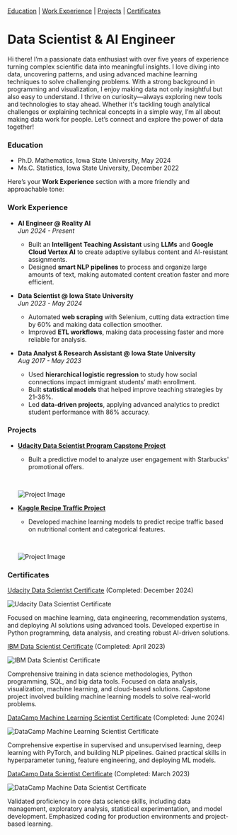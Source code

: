 
[Education](#education) | [Work Experience](#work-experience) | [Projects](#projects) | [Certificates](#certificates)


# Data Scientist & AI Engineer
Hi there! I’m a passionate data enthusiast with over five years of experience turning complex scientific data into meaningful insights. I love diving into data, uncovering patterns, and using advanced machine learning techniques to solve challenging problems. With a strong background in programming and visualization, I enjoy making data not only insightful but also easy to understand. I thrive on curiosity—always exploring new tools and technologies to stay ahead. Whether it's tackling tough analytical challenges or explaining technical concepts in a simple way, I’m all about making data work for people. Let’s connect and explore the power of data together!



### Education
- Ph.D. Mathematics, Iowa State University, May 2024
- Ms.C. Statistics, Iowa State University, December 2022


Here’s your **Work Experience** section with a more friendly and approachable tone:  

### Work Experience

- **AI Engineer @ Reality AI**  
  *Jun 2024 - Present*  
  - Built an **Intelligent Teaching Assistant** using **LLMs** and **Google Cloud Vertex AI** to create adaptive syllabus content and AI-resistant assignments.  
  - Designed **smart NLP pipelines** to process and organize large amounts of text, making automated content creation faster and more efficient.  

- **Data Scientist @ Iowa State University**  
  *Jun 2023 - May 2024*  
  - Automated **web scraping** with Selenium, cutting data extraction time by 60% and making data collection smoother.  
  - Improved **ETL workflows**, making data processing faster and more reliable for analysis.  

- **Data Analyst & Research Assistant @ Iowa State University**  
  *Aug 2017 - May 2023*  
  - Used **hierarchical logistic regression** to study how social connections impact immigrant students’ math enrollment.  
  - Built **statistical models** that helped improve teaching strategies by 21-36%.  
  - Led **data-driven projects**, applying advanced analytics to predict student performance with 86% accuracy.  


### Projects

- **[Udacity Data Scientist Program Capstone Project](https://coskunerden.github.io/Udacity_DS_Capstone_Project/)**
  - Built a predictive model to analyze user engagement with Starbucks' promotional offers.

  <br> <!-- Adds spacing -->

  ![Project Image](images/starbucks.jpg)


- **[Kaggle Recipe Traffic Project](https://coskunerden.github.io/Kaggle_recipe/)**  
  - Developed machine learning models to predict recipe traffic based on nutritional content and categorical features.  

  <br> <!-- Adds spacing -->
  
  ![Project Image](images/recipetraffic.webp)
  

### Certificates



<div class="certificate-container">
  <!-- Row 1 -->
  <div class="certificate-row">
    <div class="certificate">
      <p><a href="https://www.udacity.com/certificate/e/78be004e-414d-11ef-b282-cb8cfd0cc463" target="_blank">
        Udacity Data Scientist Certificate</a> (Completed: December 2024)</p>
      <img src="https://raw.githubusercontent.com/CoskunErden/coskunerden.github.io/main/images/UdacityDataScientistCertificate.jpg" 
           alt="Udacity Data Scientist Certificate" 
           title="Focused on machine learning, data engineering, recommendation systems, and deploying AI solutions using advanced tools." />
      <p>Focused on machine learning, data engineering, recommendation systems, and deploying AI solutions using advanced tools. Developed expertise in Python programming, data analysis, and creating robust AI-driven solutions.</p>
    </div>
    <div class="certificate">
      <p><a href="https://www.coursera.org/account/accomplishments/specialization/certificate/ZLRN24S8TJES" target="_blank">
        IBM Data Scientist Certificate</a> (Completed: April 2023)</p>
      <img src="https://raw.githubusercontent.com/CoskunErden/coskunerden.github.io/main/images/IBMDataScientistCertificate.jpg" 
           alt="IBM Data Scientist Certificate" 
           title="Comprehensive training in data science methodologies, Python programming, SQL, and big data tools." />
      <p>Comprehensive training in data science methodologies, Python programming, SQL, and big data tools. Focused on data analysis, visualization, machine learning, and cloud-based solutions. Capstone project involved building machine learning models to solve real-world problems.</p>
    </div>
  </div>

  <!-- Row 2 -->
  <div class="certificate-row">
    <div class="certificate">
      <p><a href="https://www.datacamp.com/statement-of-accomplishment/track/f108efec1dfd7a23657a814ff4db852e2c78b942?raw=1" target="_blank">
        DataCamp Machine Learning Scientist Certificate</a> (Completed: June 2024)</p>
      <img src="https://raw.githubusercontent.com/CoskunErden/coskunerden.github.io/main/images/MachineLearningScientistCertificate.jpg" 
           alt="DataCamp Machine Learning Scientist Certificate" 
           title="Focused on PyTorch, with expertise in supervised and unsupervised learning, deep learning, and machine learning solutions." />
      <p>Comprehensive expertise in supervised and unsupervised learning, deep learning with PyTorch, and building NLP pipelines. Gained practical skills in hyperparameter tuning, feature engineering, and deploying ML models.</p>
    </div>
    <div class="certificate">
      <p><a href="https://www.datacamp.com/certificate/DS0025883108500" target="_blank">
        DataCamp Data Scientist Certificate</a> (Completed: March 2023)</p>
      <img src="https://raw.githubusercontent.com/CoskunErden/coskunerden.github.io/main/images/DataCampDataScientistProfessional.jpg" 
           alt="DataCamp Machine Data Scientist Certificate" 
           title="Validated proficiency in core data science skills, including data management, exploratory analysis, and statistical experimentation." />
      <p>Validated proficiency in core data science skills, including data management, exploratory analysis, statistical experimentation, and model development. Emphasized coding for production environments and project-based learning.</p>
    </div>
  </div>
</div>
